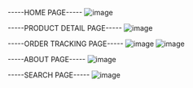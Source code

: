 -----HOME PAGE-----
![image](https://github.com/user-attachments/assets/9b9f1258-f475-4abb-92d4-1866069ac85d)

-----PRODUCT DETAIL PAGE-----
![image](https://github.com/user-attachments/assets/70ddc71a-69b9-4505-99f5-b47534eb7eef)

-----ORDER TRACKING PAGE-----
![image](https://github.com/user-attachments/assets/437b034b-1d9d-4058-a94f-92778518ede2)
![image](https://github.com/user-attachments/assets/19256654-8917-4d80-87a3-7a78efef45c3)

-----ABOUT PAGE-----
![image](https://github.com/user-attachments/assets/2be2d86f-659c-4914-9a60-0c22571f8075)

-----SEARCH PAGE-----
![image](https://github.com/user-attachments/assets/7f04a385-a3b5-4d63-b52a-6ab1d0de367c)
